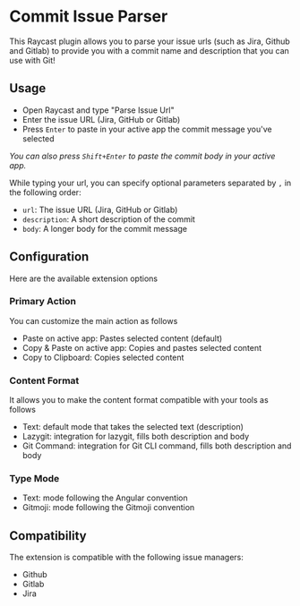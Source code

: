 # Commit Issue Parser

This Raycast plugin allows you to parse your issue urls (such as Jira, Github and Gitlab) to provide you with a commit name and description that you can use with Git!

## Usage

- Open Raycast and type "Parse Issue Url"
- Enter the issue URL (Jira, GitHub or Gitlab)
- Press `Enter` to paste in your active app the commit message you've selected

_You can also press `Shift+Enter` to paste the commit body in your active app._

While typing your url, you can specify optional parameters separated by `,` in the following order:

- `url`: The issue URL (Jira, GitHub or Gitlab)
- `description`: A short description of the commit
- `body`: A longer body for the commit message

## Configuration

Here are the available extension options

### Primary Action

You can customize the main action as follows

- Paste on active app: Pastes selected content (default)
- Copy & Paste on active app: Copies and pastes selected content
- Copy to Clipboard: Copies selected content

### Content Format

It allows you to make the content format compatible with your tools as follows

- Text: default mode that takes the selected text (description)
- Lazygit: integration for lazygit, fills both description and body
- Git Command: integration for Git CLI command, fills both description and body

### Type Mode

- Text: mode following the Angular convention
- Gitmoji: mode following the Gitmoji convention

## Compatibility

The extension is compatible with the following issue managers:

- Github
- Gitlab
- Jira
